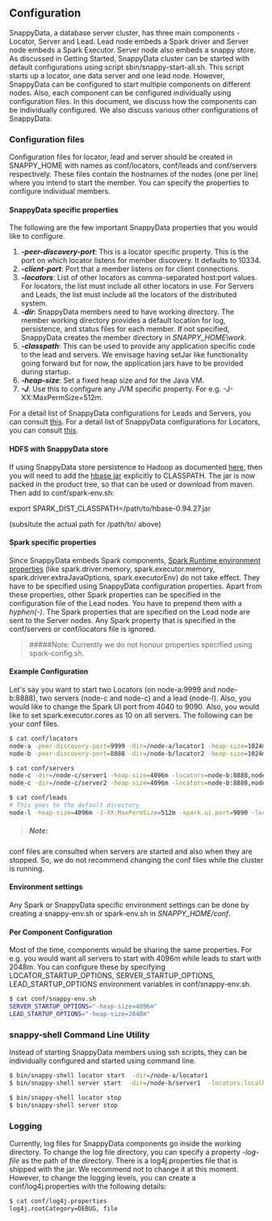 ## Configuration

SnappyData, a database server cluster, has three main components - Locator, Server and Lead. Lead node embeds a Spark driver and Server node embeds a Spark Executor. Server node also embeds a snappy store. As discussed in Getting Started, SnappyData cluster can be started with default configurations using script sbin/snappy-start-all.sh. This script starts up a locator, one data server and one lead node. However, SnappyData can be configured to start multiple components on different nodes. Also, each component can be configured individually using configuration files. In this document, we discuss how the components can be individually configured. We also discuss various other configurations of SnappyData. 

### Configuration files

Configuration files for locator, lead and server should be created in SNAPPY_HOME with names as conf/locators, conf/leads and conf/servers respectively. These files contain the hostnames of the nodes (one per line) where you intend to start the member. You can specify the properties to configure individual members. 

#### SnappyData specific properties

The following are the few important SnappyData properties that you would like to configure. 

1. **_-peer-discovery-port_**: This is a locator specific property. This is the port on which locator listens for member discovery. It defaults to 10334. 
2. **_-client-port_**: Port that a member listens on for client connections. 
3. **_-locators_**: List of other locators as comma-separated host:port values. For locators, the list must include all other locators in use. For Servers and Leads, the list must include all the locators of the distributed system.
4. **_-dir_**: SnappyData members need to have working directory. The member working directory provides a default location for log, persistence, and status files for each member. If not specified, SnappyData creates the member directory in _SNAPPY_HOME\work_. 
5. **_-classpath_**: This can be used to provide any application specific code to the lead and servers. We envisage having setJar like functionality going forward but for now, the application jars have to be provided during startup. 
6. **_-heap-size_**: Set a fixed heap size and for the Java VM. 
7. **_-J_**: Use this to configure any JVM specific property. For e.g. -J-XX:MaxPermSize=512m. 

For a detail list of SnappyData configurations for Leads and Servers, you can consult [this](http://gemfirexd.docs.pivotal.io/docs-gemfirexd/reference/gfxd_commands/gfxd-server.html). For a detail list of SnappyData configurations for Locators, you can consult [this](http://gemfirexd.docs.pivotal.io/docs-gemfirexd/reference/gfxd_commands/gfxd-locator.html).

#### HDFS with SnappyData store

If using SnappyData store persistence to Hadoop as documented [here](http://gemfirexd.docs.pivotal.io/docs-gemfirexd/disk_storage/persist-hdfs.html), then you will need to add the [hbase jar](http://search.maven.org/#artifactdetails|org.apache.hbase|hbase|0.94.27|jar) explicitly to CLASSPATH. The jar is now packed in the product tree, so that can be used or download from maven. Then add to conf/spark-env.sh:

export SPARK_DIST_CLASSPATH=/path/to/hbase-0.94.27.jar

(subsitute the actual path for /path/to/ above)

#### Spark specific properties 

Since SnappyData embeds Spark components, [Spark Runtime environment properties](http://spark.apache.org/docs/latest/configuration.html#runtime-environment) (like  spark.driver.memory, spark.executor.memory, spark.driver.extraJavaOptions, spark.executorEnv) do not take effect. They have to be specified using SnappyData configuration properties. Apart from these properties, other Spark properties can be specified in the configuration file of the Lead nodes. You have to prepend them with a _hyphen(-)_. The Spark properties that are specified on the Lead node are sent to the Server nodes. Any Spark property that is specified in the conf/servers or conf/locators file is ignored. 
>#####Note:
Currently we do not honour properties specified using spark-config.sh. 

#### Example Configuration

Let's say you want to start two Locators (on node-a:9999 and node-b:8888), two servers (node-c and node-c) and a lead (node-l). Also, you would like to change the Spark UI port from 4040 to 9090. Also, you would like to set spark.executor.cores as 10 on all servers. The following can be your conf files. 
```bash
$ cat conf/locators
node-a -peer-discovery-port=9999 -dir=/node-a/locator1 -heap-size=1024m -locators=node-b:8888
node-b -peer-discovery-port=8888 -dir=/node-b/locator2 -heap-size=1024m -locators=node-a:9999

$ cat conf/servers
node-c -dir=/node-c/server1 -heap-size=4096m -locators=node-b:8888,node-a:9999
node-c -dir=/node-c/server2 -heap-size=4096m -locators=node-b:8888,node-a:9999

$ cat conf/leads
# This goes to the default directory 
node-l -heap-size=4096m -J-XX:MaxPermSize=512m -spark.ui.port=9090 -locators=node-b:8888,node-a:9999 -spark.executor.cores=10
```
> ##### Note: 
conf files are consulted when servers are started and also when they are stopped. So, we do not recommend changing the conf files while the cluster is running. 

#### Environment settings

Any Spark or SnappyData specific environment settings can be done by creating a snappy-env.sh or spark-env.sh in _SNAPPY_HOME/conf_. 


#### Per Component Configuration 

Most of the time, components would be sharing the same properties. For e.g. you would want all servers to start with 4096m while leads to start with 2048m. You can configure these by specifying LOCATOR_STARTUP_OPTIONS, SERVER_STARTUP_OPTIONS, LEAD_STARTUP_OPTIONS environment variables in conf/snappy-env.sh. 

```bash 
$ cat conf/snappy-env.sh
SERVER_STARTUP_OPTIONS="-heap-size=4096m"
LEAD_STARTUP_OPTIONS="-heap-size=2048m"
```

### snappy-shell Command Line Utility

Instead of starting SnappyData members using ssh scripts, they can be individually configured and started using command line. 

```bash 
$ bin/snappy-shell locator start  -dir=/node-a/locator1 
$ bin/snappy-shell server start  -dir=/node-b/server1  -locators:localhost:10334

$ bin/snappy-shell locator stop
$ bin/snappy-shell server stop
```
  
### Logging 

Currently, log files for SnappyData components go inside the working directory. To change the log file directory, you can specify a property _-log-file_ as the path of the directory. There is a log4j.properties file that is shipped with the jar. We recommend not to change it at this moment. However, to change the logging levels, you can create a conf/log4j.properties with the following details: 

```bash
$ cat conf/log4j.properties 
log4j.rootCategory=DEBUG, file
```


